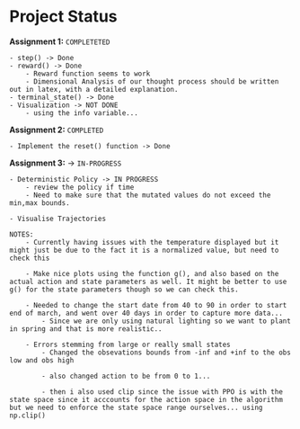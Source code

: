 # Project Status

**Assignment 1:** `COMPLETETED`

    - step() -> Done
    - reward() -> Done
        - Reward function seems to work
        - Dimensional Analysis of our thought process should be written out in latex, with a detailed explanation.
    - terminal_state() -> Done
    - Visualization -> NOT DONE
        - using the info variable...

**Assignment 2:** `COMPLETED`

    - Implement the reset() function -> Done

**Assignment 3:** -> `IN-PROGRESS`

    - Deterministic Policy -> IN PROGRESS
        - review the policy if time 
        - Need to make sure that the mutated values do not exceed the min,max bounds.

    - Visualise Trajectories

    NOTES:
        - Currently having issues with the temperature displayed but it might just be due to the fact it is a normalized value, but need to check this

        - Make nice plots using the function g(), and also based on the actual action and state parameters as well. It might be better to use g() for the state parameters though so we can check this.

        - Needed to change the start date from 40 to 90 in order to start end of march, and went over 40 days in order to capture more data...
            - Since we are only using natural lighting so we want to plant in spring and that is more realistic..
        
        - Errors stemming from large or really small states
            - Changed the obsevations bounds from -inf and +inf to the obs low and obs high

            - also changed action to be from 0 to 1...

            - then i also used clip since the issue with PPO is with the state space since it acccounts for the action space in the algorithm but we need to enforce the state space range ourselves... using np.clip()
